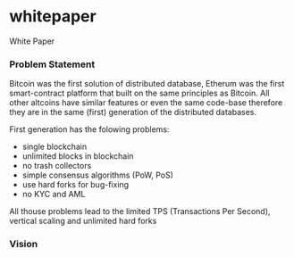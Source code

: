 # whitepaper
White Paper


### Problem Statement

Bitcoin was the first solution of distributed database, Etherum was the first smart-contract platform that built on the same principles as Bitcoin. All other altcoins have similar features or even the same code-base therefore they are in the same (first) generation of the distributed databases. 

First generation has the folowing problems:
* single blockchain
* unlimited blocks in blockchain
* no trash collectors
* simple consensus algorithms (PoW, PoS)
* use hard forks for bug-fixing
* no KYC and AML

All thouse problems lead to the limited TPS (Transactions Per Second), vertical scaling and unlimited hard forks

### Vision




